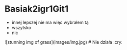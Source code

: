 # Basiak2igr1Git1
<ul>
     <li>innej lepszej nie ma więc wybrałem tą</li>
     <li>wszytsko</li>
     <li>nic</li>
</ul>
![stunning img of grass](images/img.jpg)
# Nie działa :cry:
